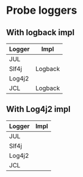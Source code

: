# Probe loggers

## With logback impl

|Logger|Impl    |
|------|--------|
|JUL   |        |
|Slf4j |Logback |
|Log4j2|        |
|JCL   |Logback |

## With Log4j2 impl

|Logger|Impl    |
|------|--------|
|JUL   |        |
|Slf4j |        |
|Log4j2|        |
|JCL   |        |